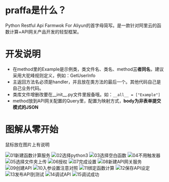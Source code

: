 # praffa是什么？
Python Restful Api Farmwok For Aliyun的首字母简写。是一款针对阿里云的函数计算+API网关产品开发的轻型框架。  

# 开发说明
* 在method里的Example是示例类，类文件名、类名、method**三者同名**，建议采用大驼峰规则定义，例如：GetUserInfo  
* 主返回方法名必须是handler，并且放在类方法的最后一个。其他代码自己是自己业务代码。  
* 类库文件增删改要在__init__.py文件里报备哦。如：`__all__ = ["Example"]`  
* method放到API网关配置的Query里，配置为映射方式，**body为非表单提交模式的JSON**  

# 图解从零开始  
鼠标放在图片上有说明  

![01新建函数计算服务](https://cdn.yongdaoyun.com/pub/images/praffa/01.png "01新建函数计算服务")
![02选择python3](https://cdn.yongdaoyun.com/pub/images/praffa/02.png "02选择python3")
![03选择空白函数](https://cdn.yongdaoyun.com/pub/images/praffa/03.png "03选择空白函数")
![04不用触发器](https://cdn.yongdaoyun.com/pub/images/praffa/04.png "04不用触发器")
![05选择文件夹上传](https://cdn.yongdaoyun.com/pub/images/praffa/05.png "05选择文件夹上传")
![06授权](https://cdn.yongdaoyun.com/pub/images/praffa/06.png "06授权")
![07完成设置](https://cdn.yongdaoyun.com/pub/images/praffa/07.png "07完成设置")
![08新建API网关服务](https://cdn.yongdaoyun.com/pub/images/praffa/08.png "08新建API网关服务")
![09创建API](https://cdn.yongdaoyun.com/pub/images/praffa/09.png "09创建API")
![10入参设置注意对照](https://cdn.yongdaoyun.com/pub/images/praffa/10.png "10入参设置注意对照")
![11绑定函数计算](https://cdn.yongdaoyun.com/pub/images/praffa/11.png "11绑定函数计算")
![12保存API设定](https://cdn.yongdaoyun.com/pub/images/praffa/12.png "12保存API设定")
![13发布API到测试](https://cdn.yongdaoyun.com/pub/images/praffa/13.png "13发布API到测试")
![14调试API](https://cdn.yongdaoyun.com/pub/images/praffa/14.png "14调试API")
![15调试成功](https://cdn.yongdaoyun.com/pub/images/praffa/15.png "15调试成功")